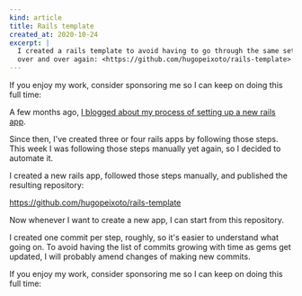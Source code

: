 ```yaml
---
kind: article
title: Rails template
created_at: 2020-10-24
excerpt: |
  I created a rails template to avoid having to go through the same setup steps
  over and over again: <https://github.com/hugopeixoto/rails-template>
---
```


<aside markdown="1">
  If you enjoy my work, consider sponsoring me so I can keep on doing this full
  time: <https://github.com/sponsors/hugopeixoto>
</aside>

A few months ago, [I blogged about my process of setting up a new rails
app][cs].

Since then, I've created three or four rails apps by following those steps.
This week I was following those steps manually yet again, so I decided to
automate it.

I created a new rails app, followed those steps manually, and published the
resulting repository:

<https://github.com/hugopeixoto/rails-template>

Now whenever I want to create a new app, I can start from this repository.

I created one commit per step, roughly, so it's easier to understand what going
on. To avoid having the list of commits growing with time as gems get updated,
I will probably amend changes of making new commits.

<aside markdown="1">
  If you enjoy my work, consider sponsoring me so I can keep on doing this full
  time: <https://github.com/sponsors/hugopeixoto>
</aside>

[cs]: https://hugopeixoto.net/articles/rewriting-a-small-rails-and-react-application.html
